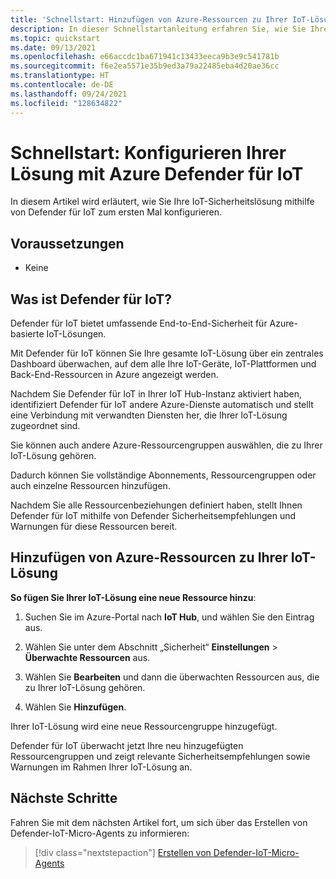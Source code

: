 ```yaml
---
title: 'Schnellstart: Hinzufügen von Azure-Ressourcen zu Ihrer IoT-Lösung'
description: In dieser Schnellstartanleitung erfahren Sie, wie Sie Ihre End-to-End-IoT-Lösung mit Azure Defender für IoT konfigurieren.
ms.topic: quickstart
ms.date: 09/13/2021
ms.openlocfilehash: e66accdc1ba671941c13433eeca9b3e9c541781b
ms.sourcegitcommit: f6e2ea5571e35b9ed3a79a22485eba4d20ae36cc
ms.translationtype: HT
ms.contentlocale: de-DE
ms.lasthandoff: 09/24/2021
ms.locfileid: "128634822"
---
```

# <a name="quickstart-configure-your-azure-defender-for-iot-solution"></a>Schnellstart: Konfigurieren Ihrer Lösung mit Azure Defender für IoT

In diesem Artikel wird erläutert, wie Sie Ihre IoT-Sicherheitslösung mithilfe von Defender für IoT zum ersten Mal konfigurieren.

## <a name="prerequisites"></a>Voraussetzungen

- Keine

## <a name="what-is-defender-for-iot"></a>Was ist Defender für IoT?

Defender für IoT bietet umfassende End-to-End-Sicherheit für Azure-basierte IoT-Lösungen.

Mit Defender für IoT können Sie Ihre gesamte IoT-Lösung über ein zentrales Dashboard überwachen, auf dem alle Ihre IoT-Geräte, IoT-Plattformen und Back-End-Ressourcen in Azure angezeigt werden.

Nachdem Sie Defender für IoT in Ihrer IoT Hub-Instanz aktiviert haben, identifiziert Defender für IoT andere Azure-Dienste automatisch und stellt eine Verbindung mit verwandten Diensten her, die Ihrer IoT-Lösung zugeordnet sind.

Sie können auch andere Azure-Ressourcengruppen auswählen, die zu Ihrer IoT-Lösung gehören.

Dadurch können Sie vollständige Abonnements, Ressourcengruppen oder auch einzelne Ressourcen hinzufügen.

Nachdem Sie alle Ressourcenbeziehungen definiert haben, stellt Ihnen Defender für IoT mithilfe von Defender Sicherheitsempfehlungen und Warnungen für diese Ressourcen bereit.

## <a name="add-azure-resources-to-your-iot-solution"></a>Hinzufügen von Azure-Ressourcen zu Ihrer IoT-Lösung

**So fügen Sie Ihrer IoT-Lösung eine neue Ressource hinzu**:

1. Suchen Sie im Azure-Portal nach **IoT Hub**, und wählen Sie den Eintrag aus.

1. Wählen Sie unter dem Abschnitt „Sicherheit“ **Einstellungen** > **Überwachte Ressourcen** aus.

1. Wählen Sie **Bearbeiten** und dann die überwachten Ressourcen aus, die zu Ihrer IoT-Lösung gehören.

1. Wählen Sie **Hinzufügen**.

Ihrer IoT-Lösung wird eine neue Ressourcengruppe hinzugefügt.

Defender für IoT überwacht jetzt Ihre neu hinzugefügten Ressourcengruppen und zeigt relevante Sicherheitsempfehlungen sowie Warnungen im Rahmen Ihrer IoT-Lösung an.

## <a name="next-steps"></a>Nächste Schritte

Fahren Sie mit dem nächsten Artikel fort, um sich über das Erstellen von Defender-IoT-Micro-Agents zu informieren:

> [!div class="nextstepaction"]
> [Erstellen von Defender-IoT-Micro-Agents](quickstart-create-security-twin.md)
